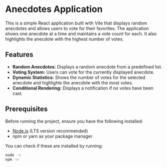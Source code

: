 # Anecdotes Application

This is a simple React application built with Vite that displays random anecdotes and allows users to vote for their favorites. The application shows one anecdote at a time and maintains a vote count for each. It also highlights the anecdote with the highest number of votes.

## Features

- **Random Anecdotes:** Displays a random anecdote from a predefined list.
- **Voting System:** Users can vote for the currently displayed anecdote.
- **Dynamic Statistics:** Shows the number of votes for the selected anecdote and highlights the anecdote with the most votes.
- **Conditional Rendering:** Displays a notification if no votes have been cast.


## Prerequisites

Before running the project, ensure you have the following installed:

- [Node.js](https://nodejs.org/) (LTS version recommended)
- npm or yarn as your package manager

You can check if these are installed by running:

```bash
node -v
npm -v
